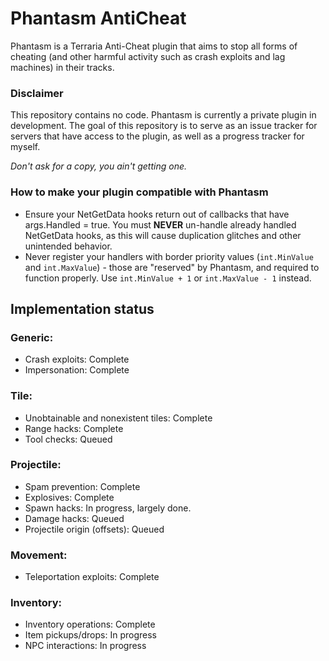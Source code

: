 # Phantasm AntiCheat

Phantasm is a Terraria Anti-Cheat plugin that aims to stop all forms of cheating (and other harmful activity such as crash exploits and lag machines) in their tracks.

### Disclaimer

This repository contains no code. Phantasm is currently a private plugin in development.
The goal of this repository is to serve as an issue tracker for servers that have access to the plugin, as well as a progress tracker for myself.

*Don't ask for a copy, you ain't getting one.*

### How to make your plugin compatible with Phantasm

* Ensure your NetGetData hooks return out of callbacks that have args.Handled = true. You must **NEVER** un-handle already handled NetGetData hooks, as this will cause duplication glitches and other unintended behavior.
* Never register your handlers with border priority values (`int.MinValue` and `int.MaxValue`) - those are "reserved" by Phantasm, and required to function properly. Use `int.MinValue + 1` or `int.MaxValue - 1` instead.

## Implementation status

### Generic:
* Crash exploits: Complete
* Impersonation: Complete

### Tile: 
* Unobtainable and nonexistent tiles: Complete
* Range hacks: Complete
* Tool checks: Queued

### Projectile:
* Spam prevention: Complete
* Explosives: Complete
* Spawn hacks: In progress, largely done.
* Damage hacks: Queued
* Projectile origin (offsets): Queued

### Movement:
* Teleportation exploits: Complete

### Inventory:
* Inventory operations: Complete
* Item pickups/drops: In progress
* NPC interactions: In progress
